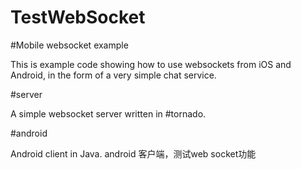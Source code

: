 # TestWebSocket

#Mobile websocket example

This is example code showing how to use websockets from iOS and Android, in the form of a very simple chat service.

#server

A simple websocket server written in #tornado.

#android

Android client in Java. android 客户端，测试web socket功能


